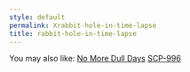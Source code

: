 ```yaml
---
style: default
permalink: Xrabbit-hole-in-time-lapse
title: rabbit-hole-in-time-lapse
---
```

You may also like:
[No More Dull Days](http://scp-wiki.net/no-more-dull-days)
[SCP-996](http://scp-wiki.net/scp-996)